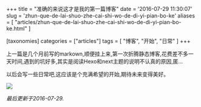 +++
title = "准确的来说这才是我的第一篇博客"
date = '2016-07-29 11:30:07'
slug = 'zhun-que-de-lai-shuo-zhe-cai-shi-wo-de-di-yi-pian-bo-ke'
aliases = [ "articles/zhun-que-de-lai-shuo-zhe-cai-shi-wo-de-di-yi-pian-bo-ke.html" ]

[taxonomies]
categories = ["articles"]
tags = [ "博客", "开始", "日常" ]
+++

上一篇是几个月前写的markown,顺便挂上来,第一次折腾静态博客,花费差不多一天时间,遇到的坑好多,其实是阅读Hexo和next主题的说明不认真的原因,匿...

以后会写一些日常吧,这应该是个充满希望的开始,期待未来变得美好。

![](https://c2.staticflickr.com/9/8761/28028919073_5dd6a9207c_h.jpg)

*最后更新于2016-07-29.*

